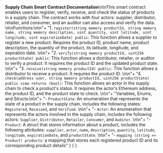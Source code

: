 **Supply Chain Smart Contract Documentation**\n\nThis smart contract enables users to register, verify, receive, and check the status of products in a supply chain. The contract works with four actors: supplier, distributor, retailer, and consumer, and an auditor can also access and verify the data. \n\nFunctions:\n\n"+ "1. `register(string memory productId, string memory name, string memory description, uint quantity, uint latitude, uint longitude, uint expirationDate) public`: This function allows a supplier to register a new product. Requires the product ID, product name, product description, the quantity of the product, its latitude, longitude, and expiration date. \n\n"+ "2. `verify(string memory productId, uint256 productState) public`: This function allows a distributor, retailer, or auditor to verify a product. It requires the product ID and the updated product state. \n\n"+ "3. `receive(string memory productId) public`: This function allows a distributor to receive a product. It requires the product ID. \n\n"+ "4. `check(address user, string memory productId, uint256 productState) public view returns (bool)`: This function allows an actor in the supply chain to check a product's status. It requires the actor's Ethereum address, the product ID, and the product state to check. \n\n"+ "Variables, Enums, and Structs:\n\n"+ "- `ProductState`: An enumeration that represents the state of a product in the supply chain, includes the following states: `Registered`, `Received`, and `Verified`. \n\n"+ "- `Actor`: An enumeration that represents the actors involved in the supply chain, includes the following actors: `Supplier`, `Distributor`, `Retailer`, `Consumer`, and `Auditor`. \n\n"+ "- `Product`: A struct that stores information about a product, includes the following attributes: `supplier`, `actor`, `name`, `description`, `quantity`, `latitude`, `longitude`, `expirationDate`, and `productState`. \n\n"+ "- `mapping (string => Product) products`: a mapping that stores each registered product ID and its corresponding product details" } } }